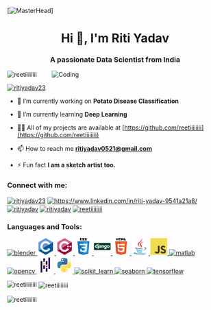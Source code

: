[![MasterHead](https://d1aueex22ha5si.cloudfront.net/Conference/1209/BackGround/Machine%20Learning-1599808127617.gif)]
<h1 align="center">Hi 👋, I'm Riti Yadav</h1>
<h3 align="center">A passionate Data Scientist from India</h3>
<img align="right" alt="Coding" width="400" src="https://www.grazitti.com/assets/2020/02/Analytics_amp_Data_Science.gif">


<p align="left"> <img src="https://komarev.com/ghpvc/?username=reetiiiiiiii&label=Profile%20views&color=0e75b6&style=flat" alt="reetiiiiiiii" /> </p>

<p align="left"> <a href="https://twitter.com/ritiyadav23" target="blank"><img src="https://img.shields.io/twitter/follow/ritiyadav23?logo=twitter&style=for-the-badge" alt="ritiyadav23" /></a> </p>

- 🔭 I’m currently working on **Potato Disease Classification**

- 🌱 I’m currently learning **Deep Learning**

- 👨‍💻 All of my projects are available at [https://github.com/reetiiiiiiii](https://github.com/reetiiiiiiii)

- 📫 How to reach me **ritiyadav0521@gmail.com**

- ⚡ Fun fact **I am a sketch artist too.**

<h3 align="left">Connect with me:</h3>
<p align="left">
<a href="https://twitter.com/ritiyadav23" target="blank"><img align="center" src="https://raw.githubusercontent.com/rahuldkjain/github-profile-readme-generator/master/src/images/icons/Social/twitter.svg" alt="ritiyadav23" height="30" width="40" /></a>
<a href="https://linkedin.com/in/https://www.linkedin.com/in/riti-yadav-9541a21a8/" target="blank"><img align="center" src="https://raw.githubusercontent.com/rahuldkjain/github-profile-readme-generator/master/src/images/icons/Social/linked-in-alt.svg" alt="https://www.linkedin.com/in/riti-yadav-9541a21a8/" height="30" width="40" /></a>
<a href="https://kaggle.com/ritiyadav" target="blank"><img align="center" src="https://raw.githubusercontent.com/rahuldkjain/github-profile-readme-generator/master/src/images/icons/Social/kaggle.svg" alt="ritiyadav" height="30" width="40" /></a>
<a href="https://fb.com/ritiyadav" target="blank"><img align="center" src="https://raw.githubusercontent.com/rahuldkjain/github-profile-readme-generator/master/src/images/icons/Social/facebook.svg" alt="ritiyadav" height="30" width="40" /></a>
<a href="https://instagram.com/reetiiiiiiii" target="blank"><img align="center" src="https://raw.githubusercontent.com/rahuldkjain/github-profile-readme-generator/master/src/images/icons/Social/instagram.svg" alt="reetiiiiiiii" height="30" width="40" /></a>
</p>

<h3 align="left">Languages and Tools:</h3>
<p align="left"> <a href="https://www.blender.org/" target="_blank" rel="noreferrer"> <img src="https://download.blender.org/branding/community/blender_community_badge_white.svg" alt="blender" width="40" height="40"/> </a> <a href="https://www.cprogramming.com/" target="_blank" rel="noreferrer"> <img src="https://raw.githubusercontent.com/devicons/devicon/master/icons/c/c-original.svg" alt="c" width="40" height="40"/> </a> <a href="https://www.w3schools.com/cpp/" target="_blank" rel="noreferrer"> <img src="https://raw.githubusercontent.com/devicons/devicon/master/icons/cplusplus/cplusplus-original.svg" alt="cplusplus" width="40" height="40"/> </a> <a href="https://www.w3schools.com/css/" target="_blank" rel="noreferrer"> <img src="https://raw.githubusercontent.com/devicons/devicon/master/icons/css3/css3-original-wordmark.svg" alt="css3" width="40" height="40"/> </a> <a href="https://www.djangoproject.com/" target="_blank" rel="noreferrer"> <img src="https://raw.githubusercontent.com/devicons/devicon/master/icons/django/django-original.svg" alt="django" width="40" height="40"/> </a> <a href="https://www.w3.org/html/" target="_blank" rel="noreferrer"> <img src="https://raw.githubusercontent.com/devicons/devicon/master/icons/html5/html5-original-wordmark.svg" alt="html5" width="40" height="40"/> </a> <a href="https://www.java.com" target="_blank" rel="noreferrer"> <img src="https://raw.githubusercontent.com/devicons/devicon/master/icons/java/java-original.svg" alt="java" width="40" height="40"/> </a> <a href="https://developer.mozilla.org/en-US/docs/Web/JavaScript" target="_blank" rel="noreferrer"> <img src="https://raw.githubusercontent.com/devicons/devicon/master/icons/javascript/javascript-original.svg" alt="javascript" width="40" height="40"/> </a> <a href="https://www.mathworks.com/" target="_blank" rel="noreferrer"> <img src="https://upload.wikimedia.org/wikipedia/commons/2/21/Matlab_Logo.png" alt="matlab" width="40" height="40"/> </a> <a href="https://opencv.org/" target="_blank" rel="noreferrer"> <img src="https://www.vectorlogo.zone/logos/opencv/opencv-icon.svg" alt="opencv" width="40" height="40"/> </a> <a href="https://pandas.pydata.org/" target="_blank" rel="noreferrer"> <img src="https://raw.githubusercontent.com/devicons/devicon/2ae2a900d2f041da66e950e4d48052658d850630/icons/pandas/pandas-original.svg" alt="pandas" width="40" height="40"/> </a> <a href="https://www.python.org" target="_blank" rel="noreferrer"> <img src="https://raw.githubusercontent.com/devicons/devicon/master/icons/python/python-original.svg" alt="python" width="40" height="40"/> </a> <a href="https://scikit-learn.org/" target="_blank" rel="noreferrer"> <img src="https://upload.wikimedia.org/wikipedia/commons/0/05/Scikit_learn_logo_small.svg" alt="scikit_learn" width="40" height="40"/> </a> <a href="https://seaborn.pydata.org/" target="_blank" rel="noreferrer"> <img src="https://seaborn.pydata.org/_images/logo-mark-lightbg.svg" alt="seaborn" width="40" height="40"/> </a> <a href="https://www.tensorflow.org" target="_blank" rel="noreferrer"> <img src="https://www.vectorlogo.zone/logos/tensorflow/tensorflow-icon.svg" alt="tensorflow" width="40" height="40"/> </a> </p>

<p><img align="left" src="https://github-readme-stats.vercel.app/api/top-langs?username=reetiiiiiiii&show_icons=true&locale=en&layout=compact" alt="reetiiiiiiii" /></p>

<p>&nbsp;<img align="center" src="https://github-readme-stats.vercel.app/api?username=reetiiiiiiii&show_icons=true&locale=en" alt="reetiiiiiiii" /></p>

<p><img align="center" src="https://github-readme-streak-stats.herokuapp.com/?user=reetiiiiiiii&" alt="reetiiiiiiii" /></p>
